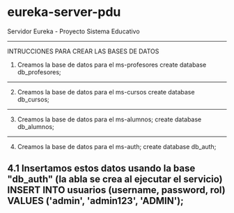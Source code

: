 # eureka-server-pdu
 Servidor Eureka - Proyecto Sistema Educativo


-------------------------------------------------------------------------------------------
INTRUCCIONES PARA CREAR LAS BASES DE DATOS

1. Creamos la base de datos para el ms-profesores
create database db_profesores;

-------------------------------------------------------------------------------------------
2. Creamos la base de datos para el ms-cursos
create database db_cursos;

-------------------------------------------------------------------------------------------
3. Creamos la base de datos para el ms-alumnos;
create database db_alumnos;

-------------------------------------------------------------------------------------------
4. Creamos la base de datos para el ms-auth;
create database db_auth;

 4.1 Insertamos estos datos usando la base "db_auth" (la abla se crea al ejecutar el servicio)
      INSERT INTO usuarios (username, password, rol) VALUES ('admin', 'admin123', 'ADMIN');
-------------------------------------------------------------------------------------------
